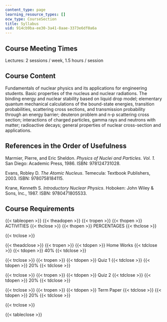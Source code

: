 ```yaml
---
content_type: page
learning_resource_types: []
ocw_type: CourseSection
title: Syllabus
uid: 914cb9ba-ee30-3a41-8aae-3373e6df0a6a
---
```


Course Meeting Times
--------------------

Lectures: 2 sessions / week, 1.5 hours / session

Course Content
--------------

Fundamentals of nuclear physics and its applications for engineering students. Basic properties of the nucleus and nuclear radiations. The binding energy and nuclear stability based on liquid drop model; elementary quantum mechanical calculations of the bound-state energies, transition probabilities, scattering cross sections, and transmission probability through an energy barrier; deuteron problem and n-p scattering cross section; interactions of charged particles, gamma rays and neutrons with matter; radioactive decays; general properties of nuclear cross-section and applications.

References in the Order of Usefulness
-------------------------------------

Marmier, Pierre, and Eric Sheldon. _Physics of Nuclei and Particles. Vol. 1._ San Diego: Academic Press, 1986. ISBN: 978124731028.

Evans, Robley D. _The Atomic Nucleus_. Temecula: Textbook Publishers, 2003. ISBN: 9780758184115.

Krane, Kenneth S. _Introductory Nuclear Physics_. Hoboken: John Wiley & Sons, Inc., 1987. ISBN: 9780471805533.

Course Requirements
-------------------

{{< tableopen >}}
{{< theadopen >}}
{{< tropen >}}
{{< thopen >}}
ACTIVITIES
{{< thclose >}}
{{< thopen >}}
PERCENTAGES
{{< thclose >}}

{{< trclose >}}

{{< theadclose >}}
{{< tropen >}}
{{< tdopen >}}
Home Works
{{< tdclose >}}
{{< tdopen >}}
40%
{{< tdclose >}}

{{< trclose >}}
{{< tropen >}}
{{< tdopen >}}
Quiz 1
{{< tdclose >}}
{{< tdopen >}}
20%
{{< tdclose >}}

{{< trclose >}}
{{< tropen >}}
{{< tdopen >}}
Quiz 2
{{< tdclose >}}
{{< tdopen >}}
20%
{{< tdclose >}}

{{< trclose >}}
{{< tropen >}}
{{< tdopen >}}
Term Paper
{{< tdclose >}}
{{< tdopen >}}
20%
{{< tdclose >}}

{{< trclose >}}

{{< tableclose >}}